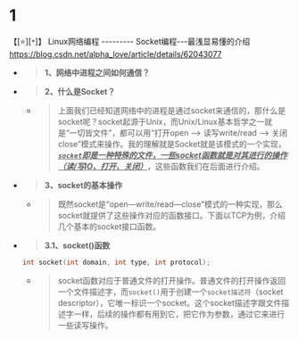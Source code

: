 
# 1

【[:star:][`*`]】 Linux网络编程 --------- Socket编程---最浅显易懂的介绍 https://blog.csdn.net/alpha_love/article/details/62043077
- > **1、网络中进程之间如何通信？**
- > **2、什么是Socket？**
  * > 上面我们已经知道网络中的进程是通过socket来通信的，那什么是socket呢？socket起源于Unix，而Unix/Linux基本哲学之一就是“一切皆文件”，都可以用“打开open –> 读写write/read –> 关闭close”模式来操作。我的理解就是Socket就是该模式的一个实现，***<ins>`socket`即是一种特殊的文件，一些socket函数就是对其进行的操作（读/写IO、打开、关闭）</ins>***，这些函数我们在后面进行介绍。
- > **3、socket的基本操作**
  * > 既然socket是“open—write/read—close”模式的一种实现，那么socket就提供了这些操作对应的函数接口。下面以TCP为例，介绍几个基本的socket接口函数。
- > **3.1、socket()函数**
  ```c
  int socket(int domain, int type, int protocol);
  ```
  * > socket函数对应于普通文件的打开操作。普通文件的打开操作返回一个文件描述字，而`socket()`用于创建一个`socket描述符`（socket descriptor），它唯一标识一个socket。这个socket描述字跟文件描述字一样，后续的操作都有用到它，把它作为参数，通过它来进行一些读写操作。
